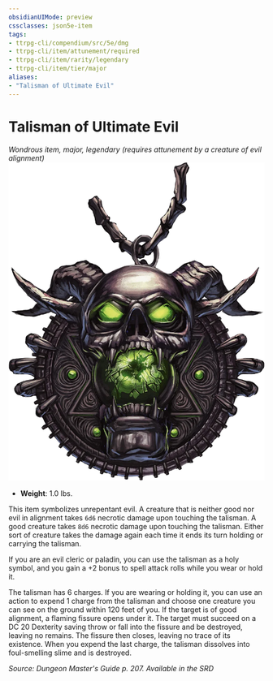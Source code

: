 ```yaml
---
obsidianUIMode: preview
cssclasses: json5e-item
tags:
- ttrpg-cli/compendium/src/5e/dmg
- ttrpg-cli/item/attunement/required
- ttrpg-cli/item/rarity/legendary
- ttrpg-cli/item/tier/major
aliases: 
- "Talisman of Ultimate Evil"
---
```

# Talisman of Ultimate Evil
*Wondrous item, major, legendary (requires attunement by a creature of evil alignment)*  
![](/CLI/items/img/talisman-of-ultimate-evil.webp#right)

- **Weight**: 1.0 lbs.

This item symbolizes unrepentant evil. A creature that is neither good nor evil in alignment takes `6d6` necrotic damage upon touching the talisman. A good creature takes `8d6` necrotic damage upon touching the talisman. Either sort of creature takes the damage again each time it ends its turn holding or carrying the talisman.

If you are an evil cleric or paladin, you can use the talisman as a holy symbol, and you gain a +2 bonus to spell attack rolls while you wear or hold it.

The talisman has 6 charges. If you are wearing or holding it, you can use an action to expend 1 charge from the talisman and choose one creature you can see on the ground within 120 feet of you. If the target is of good alignment, a flaming fissure opens under it. The target must succeed on a DC 20 Dexterity saving throw or fall into the fissure and be destroyed, leaving no remains. The fissure then closes, leaving no trace of its existence. When you expend the last charge, the talisman dissolves into foul-smelling slime and is destroyed.

*Source: Dungeon Master's Guide p. 207. Available in the <span title='Systems Reference Document (5.1)'>SRD</span>*